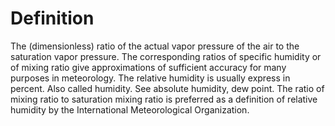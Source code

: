 # Definition

The (dimensionless) ratio of the actual vapor pressure of the air to the
saturation vapor pressure. The corresponding ratios of specific humidity
or of mixing ratio give approximations of sufficient accuracy for many
purposes in meteorology. The relative humidity is usually express in
percent. Also called humidity. See absolute humidity, dew point. The
ratio of mixing ratio to saturation mixing ratio is preferred as a
definition of relative humidity by the International Meteorological
Organization.
